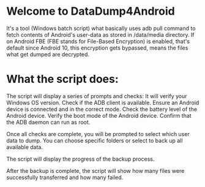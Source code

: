 # Welcome to DataDump4Android

It's a tool (Windows batch script) what basically uses adb pull command to fetch contents of Android's user-data as stored in /data/media directory. If on Android FBE (FBE stands for File-Based Encryption) is enabled, that's default since Android 10, this encryption gets bypassed, means the files what get dumped are decrypted.

# What the script does:

The script will display a series of prompts and checks:
It will verify your Windows OS version.
Check if the ADB client is available.
Ensure an Android device is connected and in the correct mode.
Check the battery level of the Android device.
Verify the boot mode of the Android device.
Confirm that the ADB daemon can run as root.

Once all checks are complete, you will be prompted to select which user data to dump.
You can choose specific folders or select to back up all available data.

The script will display the progress of the backup process.

After the backup is complete, the script will show how many files were successfully transferred and how many failed.
